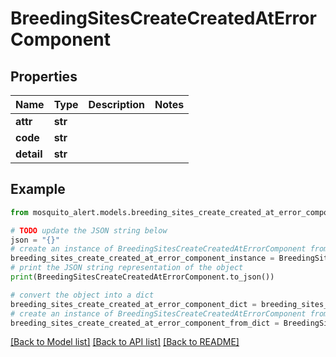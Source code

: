 # BreedingSitesCreateCreatedAtErrorComponent


## Properties

Name | Type | Description | Notes
------------ | ------------- | ------------- | -------------
**attr** | **str** |  | 
**code** | **str** |  | 
**detail** | **str** |  | 

## Example

```python
from mosquito_alert.models.breeding_sites_create_created_at_error_component import BreedingSitesCreateCreatedAtErrorComponent

# TODO update the JSON string below
json = "{}"
# create an instance of BreedingSitesCreateCreatedAtErrorComponent from a JSON string
breeding_sites_create_created_at_error_component_instance = BreedingSitesCreateCreatedAtErrorComponent.from_json(json)
# print the JSON string representation of the object
print(BreedingSitesCreateCreatedAtErrorComponent.to_json())

# convert the object into a dict
breeding_sites_create_created_at_error_component_dict = breeding_sites_create_created_at_error_component_instance.to_dict()
# create an instance of BreedingSitesCreateCreatedAtErrorComponent from a dict
breeding_sites_create_created_at_error_component_from_dict = BreedingSitesCreateCreatedAtErrorComponent.from_dict(breeding_sites_create_created_at_error_component_dict)
```
[[Back to Model list]](../README.md#documentation-for-models) [[Back to API list]](../README.md#documentation-for-api-endpoints) [[Back to README]](../README.md)



